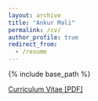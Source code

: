 ```yaml
---
layout: archive
title: "Ankur Mali"
permalink: /cv/
author_profile: true
redirect_from:
  - /resume
---
```

{% include base_path %}

[Curriculum Vitae [PDF]](http://ankurmali.github.io/files/Curriculum_Vitae.pdf)

<!-- <embed src="(http://ankurmali.github.io/files/Curriculum_Vitae.pdf" width="650" height="1800" type='application/pdf'> -->
